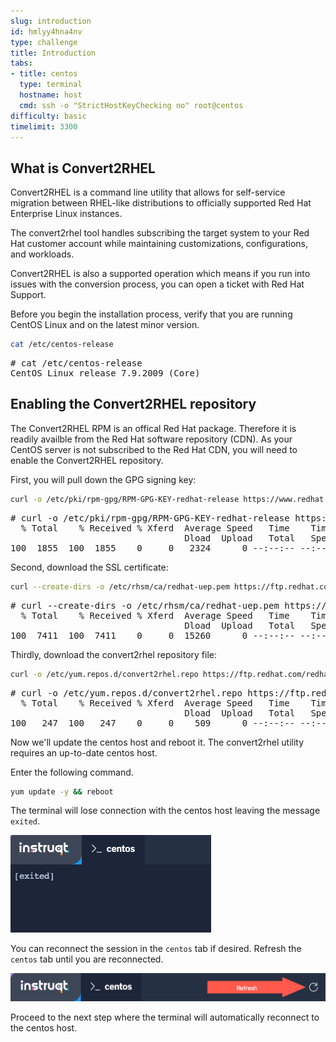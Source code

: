 ```yaml
---
slug: introduction
id: hmlyy4hna4nv
type: challenge
title: Introduction
tabs:
- title: centos
  type: terminal
  hostname: host
  cmd: ssh -o "StrictHostKeyChecking no" root@centos
difficulty: basic
timelimit: 3300
---
```


## What is Convert2RHEL

Convert2RHEL is a command line utility that allows for self-service migration between RHEL-like distributions to officially supported Red Hat Enterprise Linux instances.

The convert2rhel tool handles subscribing the target system to your Red Hat customer account while maintaining customizations, configurations, and workloads.

Convert2RHEL is also a supported operation which means if you run into issues with the conversion process, you can open a ticket with Red Hat Support.

Before you begin the installation process, verify that you are running CentOS Linux and on the latest minor version.

```bash
cat /etc/centos-release

```

<pre class='file'>
# cat /etc/centos-release
CentOS Linux release 7.9.2009 (Core)
</pre>

## Enabling the Convert2RHEL repository

The Convert2RHEL RPM is an offical Red Hat package. Therefore it is readily availble from the Red Hat software repository (CDN). As your CentOS server is not subscribed to the Red Hat CDN, you will need to enable the Convert2RHEL repository.

First, you will pull down the GPG signing key:

```bash
curl -o /etc/pki/rpm-gpg/RPM-GPG-KEY-redhat-release https://www.redhat.com/security/data/fd431d51.txt

```

<pre class='file'>
# curl -o /etc/pki/rpm-gpg/RPM-GPG-KEY-redhat-release https://www.redhat.com/security/data/fd431d51.txt
  % Total    % Received % Xferd  Average Speed   Time    Time     Time  Current
                                 Dload  Upload   Total   Spent    Left  Speed
100  1855  100  1855    0     0   2324      0 --:--:-- --:--:-- --:--:--  2324
</pre>

Second, download the SSL certificate:

```bash
curl --create-dirs -o /etc/rhsm/ca/redhat-uep.pem https://ftp.redhat.com/redhat/convert2rhel/redhat-uep.pem

```

<pre class='file'>
# curl --create-dirs -o /etc/rhsm/ca/redhat-uep.pem https://ftp.redhat.com/redhat/convert2rhel/redhat-uep.pem
  % Total    % Received % Xferd  Average Speed   Time    Time     Time  Current
                                 Dload  Upload   Total   Spent    Left  Speed
100  7411  100  7411    0     0  15260      0 --:--:-- --:--:-- --:--:-- 15280
</pre>

Thirdly, download the convert2rhel repository file:

```bash
curl -o /etc/yum.repos.d/convert2rhel.repo https://ftp.redhat.com/redhat/convert2rhel/7/convert2rhel.repo

```

<pre class='file'>
# curl -o /etc/yum.repos.d/convert2rhel.repo https://ftp.redhat.com/redhat/convert2rhel/7/convert2rhel.repo
  % Total    % Received % Xferd  Average Speed   Time    Time     Time  Current
                                 Dload  Upload   Total   Spent    Left  Speed
100   247  100   247    0     0    509      0 --:--:-- --:--:-- --:--:--   510
</pre>

Now we'll update the centos host and reboot it. The convert2rhel utility requires an up-to-date centos host.

Enter the following command.

```bash
yum update -y && reboot
```

The terminal will lose connection with the centos host leaving the message `exited`.

![exited](../assets/exited.png)

You can reconnect the session in the `centos` tab if desired. Refresh the `centos` tab until you are reconnected.

![refresh](../assets/refreshbutton.png)

Proceed to the next step where the terminal will automatically reconnect to the centos host.
